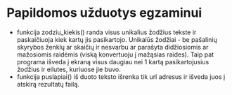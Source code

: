 # Papildomos užduotys egzaminui
- funkcija zodziu_kiekis() randa visus unikalius žodžius tekste ir paskaičiuoja kiek kartų jis pasikartojo. Unikalūs žodžiai - be pašalinių skyrybos ženklų ar skaičių ir nesvarbu ar parašyta didžiosiomis ar mažosiomis raidėmis (viską konvertuoju į mažąsias raides). Taip pat programa išveda į ekraną visus daugiau nei 1 kartą pasikartojusius žodžius ir eilutes, kuriuose jie buvo. 
- funkcija puslapiai() iš duoto teksto išrenka tik url adresus ir išveda juos į atskirą rezultatų failą.
